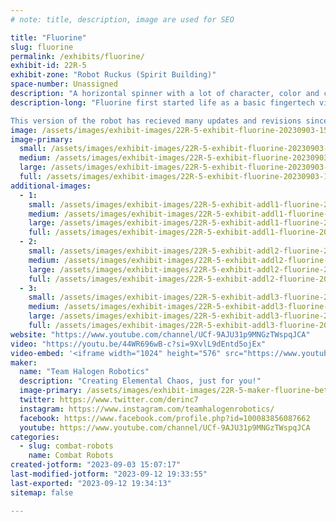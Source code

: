 ```yaml
---
# note: title, description, image are used for SEO

title: "Fluorine"
slug: fluorine
permalink: /exhibits/fluorine/
exhibit-id: 22R-5
exhibit-zone: "Robot Ruckus (Spirit Building)"
space-number: Unassigned
description: "A horizontal spinner with a lot of character, color and chaos."
description-long: "Fluorine first started life as a basic fingertech viper kit. It then was rebuilt into a custom bot with a large front wedge and a lifting arm. This version proved to be very successful, but fairly boring and difficult to drive. The robot was rebuilt again into more of what it looks like now, a true horizontal spinner.

This version of the robot has recieved many updates and revisions since its first event, which happened to be Robot Ruckus 2022. After multiple fairly disappointing events, Fluorine is now ready to come home with another trophy!"
image: /assets/images/exhibit-images/22R-5-exhibit-fluorine-20230903-150252-large.jpg
image-primary: 
  small: /assets/images/exhibit-images/22R-5-exhibit-fluorine-20230903-150252-small.jpg
  medium: /assets/images/exhibit-images/22R-5-exhibit-fluorine-20230903-150252-medium.jpg
  large: /assets/images/exhibit-images/22R-5-exhibit-fluorine-20230903-150252-large.jpg
  full: /assets/images/exhibit-images/22R-5-exhibit-fluorine-20230903-150252-full.jpg
additional-images: 
  - 1:
    small: /assets/images/exhibit-images/22R-5-exhibit-addl1-fluorine-20230902-002306-small.jpg
    medium: /assets/images/exhibit-images/22R-5-exhibit-addl1-fluorine-20230902-002306-medium.jpg
    large: /assets/images/exhibit-images/22R-5-exhibit-addl1-fluorine-20230902-002306-large.jpg
    full: /assets/images/exhibit-images/22R-5-exhibit-addl1-fluorine-20230902-002306-full.jpg
  - 2:
    small: /assets/images/exhibit-images/22R-5-exhibit-addl2-fluorine-20230903-150302-small.jpg
    medium: /assets/images/exhibit-images/22R-5-exhibit-addl2-fluorine-20230903-150302-medium.jpg
    large: /assets/images/exhibit-images/22R-5-exhibit-addl2-fluorine-20230903-150302-large.jpg
    full: /assets/images/exhibit-images/22R-5-exhibit-addl2-fluorine-20230903-150302-full.jpg
  - 3:
    small: /assets/images/exhibit-images/22R-5-exhibit-addl3-fluorine-20230903-150312-small.jpg
    medium: /assets/images/exhibit-images/22R-5-exhibit-addl3-fluorine-20230903-150312-medium.jpg
    large: /assets/images/exhibit-images/22R-5-exhibit-addl3-fluorine-20230903-150312-large.jpg
    full: /assets/images/exhibit-images/22R-5-exhibit-addl3-fluorine-20230903-150312-full.jpg
website: "https://www.youtube.com/channel/UCf-9AJU31p9MNGzTWspqJCA"
video: "https://youtu.be/44WR696wB-c?si=9XvlL9dEntd5ojEx"
video-embed: '<iframe width="1024" height="576" src="https://www.youtube.com/embed/44WR696wB-c?feature=oembed" frameborder="0" allow="accelerometer; autoplay; clipboard-write; encrypted-media; gyroscope; picture-in-picture; web-share" allowfullscreen title="Tampa Roboticon 2023 Fight 1: Fluorine vs Tempest"></iframe>'
maker: 
  name: "Team Halogen Robotics"
  description: "Creating Elemental Chaos, just for you!"
  image-primary: /assets/images/exhibit-images/22R-5-maker-fluorine-better-logo-idk-medium.PNG
  twitter: https://www.twitter.com/derinc7
  instagram: https://www.instagram.com/teamhalogenrobotics/
  facebook: https://www.facebook.com/profile.php?id=100083856087662
  youtube: https://www.youtube.com/channel/UCf-9AJU31p9MNGzTWspqJCA
categories: 
  - slug: combat-robots
    name: Combat Robots
created-jotform: "2023-09-03 15:07:17"
last-modified-jotform: "2023-09-12 19:33:55"
last-exported: "2023-09-12 19:34:13"
sitemap: false

---
```

